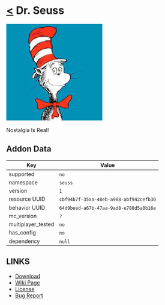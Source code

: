 # [<](../README.md) Dr. Seuss

![alt](pack_icon.png)

Nostalgia Is Real!

## Addon Data

| Key                | Value    |
|--------------------|----------|
| supported          | `no` |
| namespace          | `seuss` |
| version            | `1 ` |
| resource UUID            | `cbf94b7f-35aa-48eb-a988-abf942cefb30` |
| behavior UUID            | `64d9beed-a67b-47aa-9ad8-e788d5a0b16e` |
| mc_version         | `?` |
| multiplayer_tested | `no`     |
| has_config         | `no`     |
| dependency         | `null`   |

## LINKS
- [Download](https://mcpedl.com/dr-seuss-addon/)
- [Wiki Page](https://github.com/legopitstop/addons/wiki/Dr_Seuss)
- [License](https://legopitstop.weebly.com/license.html)
- [Bug Report](https://github.com/legopitstop/addons/issues)